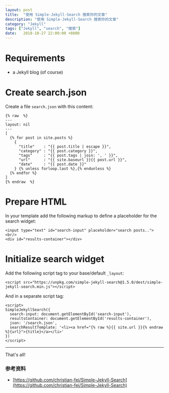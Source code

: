 ```yaml
---
layout: post
title:  "使用 Simple-Jekyll-Search 搜索你的文章"
description: "使用 Simple-Jekyll-Search 搜索你的文章"
category: "Jekyll"
tags: ["Jekyll", "search", "搜索"]
date:   2018-10-27 22:00:00 +0800
---
```


# Requirements

- a Jekyll blog (of course)

# Create search.json

Create a file `search.json` with this content:

```
{% raw  %}
---
layout: nil
---
[
  {% for post in site.posts %}
    {
      "title"    : "{{ post.title | escape }}",
      "category" : "{{ post.category }}",
      "tags"     : "{{ post.tags | join: ', ' }}",
      "url"      : "{{ site.baseurl }}{{ post.url }}",
      "date"     : "{{ post.date }}"
    } {% unless forloop.last %},{% endunless %}
  {% endfor %}
]
{% endraw  %}
```

# Prepare HTML

In your template add the following markup to define a placeholder for the search widget:

```
<input type="text" id="search-input" placeholder="search posts..">
<br/>
<div id="results-container"></div>
```

# Initialize search widget

Add the following script tag to your base/default `_layout`:

```
<script src="https://unpkg.com/simple-jekyll-search@1.5.0/dest/simple-jekyll-search.min.js"></script>
```

And in a separate script tag:

```
<script>
SimpleJekyllSearch({
  search-input: document.getElementById('search-input'),
  resultsContainer: document.getElementById('results-container'),
  json: '/search.json',
  searchResultTemplate: '<li><a href="{% raw %}{{ site.url }}{% endraw %}{url}">{title}</a></li>'
})
</script>
```

---

That's all!

### 参考资料

- [https://github.com/christian-fei/Simple-Jekyll-Search](https://github.com/christian-fei/Simple-Jekyll-Search)